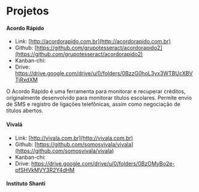 # Projetos

#### Acordo Rápido

* Link: [http://acordorapido.com.br](http://acordorapido.com.br)
* Github: [https://github.com/grupotesseract/acordorapido2](https://github.com/grupotesseract/acordorapido2)
* Kanban-chi: 
* Drive: https://drive.google.com/drive/u/0/folders/0BzzG0hoL3yx3WTBUcXBVTjRxdXM

O Acordo Rápido é uma ferramenta para monitorar e recuperar créditos, originalmente desenvolvido para monitorar títulos escolares. Permite envio de SMS e registro de ligações telefônicas, assim como negociação de títulos abertos.

#### Vivalá

* Link: [http://vivala.com.br](http://vivala.com.br)
* Github: [https://github.com/somosvivala/vivala](https://github.com/somosvivala/vivala)
* Kanban-chi: 
* Drive: https://drive.google.com/drive/u/0/folders/0BzOMyBo2e-pfSHVkMVY3R2Y4dHM

#### Instituto Shanti
<!--stackedit_data:
eyJoaXN0b3J5IjpbNDQ0Njc5MDBdfQ==
-->
